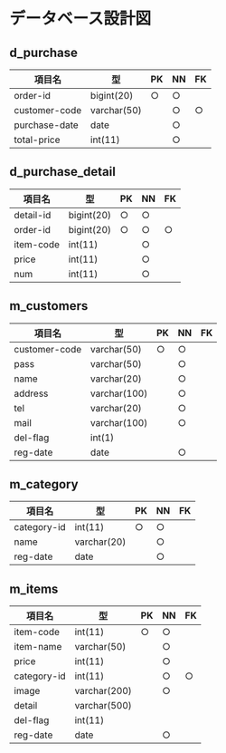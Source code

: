 # データベース設計図

## d_purchase

|項目名|型|PK|NN|FK|
|-----|--|--|--|--|
|order-id|bigint(20)|○|○||
|customer-code|varchar(50)||○|○|
|purchase-date|date||○||
|total-price|int(11)||○||

## d_purchase_detail

|項目名|型|PK|NN|FK|
|-----|--|--|--|--|
|detail-id|bigint(20)|○|○||
|order-id|bigint(20) |○|○|○|
|item-code|int(11)||○||
|price|int(11)||○||
|num|int(11)||○||

## m_customers

|項目名|型|PK|NN|FK|
|-----|--|--|--|--|
|customer-code|varchar(50)|○|○||
|pass|varchar(50)||○||
|name|varchar(20)||○||
|address|varchar(100)||○||
|tel|varchar(20)||○||
|mail|varchar(100)||○||
|del-flag|int(1)||||
|reg-date|date||○||

## m_category

|項目名|型|PK|NN|FK|
|-----|--|--|--|--|
|category-id|int(11)|○|○||
|name|varchar(20)||○||
|reg-date|date||○||

## m_items

|項目名|型|PK|NN|FK|
|-----|--|--|--|--|
|item-code|int(11)|○|○||
|item-name|varchar(50)||○||
|price|int(11)||○||
|category-id|int(11)||○|○|
|image|varchar(200)||○||
|detail|varchar(500)||||
|del-flag|int(11)||||
|reg-date|date||○||
